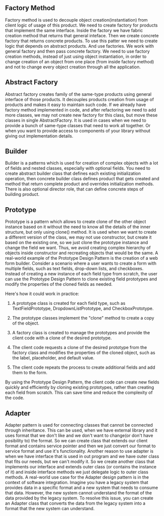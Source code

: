## Factory Method
Factory method is used to decouple object creation(instantiation) from client logic of usage of this product. We need to create factory for products that implement the same interface. Inside the factory we have fabric creation method that returns that general inteface. Then we create concrete factory that returns concrete products. To use this patter we need to create logic that depends on abstract products. And use factories. We work with general  factory and then pass concrete factory. We need to use factory creation methods, instead of just using object instantiation, in order to change creation of an object from one place (from inside factory method) and not to change every object creation through all the application.
## Abstract Factory
Abstract factory creates family of the same-type products using general interface of those products. It decouples products creation from usage of products and makes it easy to maintain such code. If we already have factory method implemented in code, and after refactoring we need to add more classes, we may not create new factory for this class, but move these classes in single AbstractFactory. It is used in cases when we need to provide a bunch of same-type classes that need to work all together. Or when you want to provide access to components of your library without giving out implementation details.
## Builder
Builder is a patterns which is used for creation of complex objects with a lot of fields and nested classes, especially with optional fields. You need to create abstract builder class that defines each existing initialization operation, then concrete builder class defines product that gets created and method that return complete product and overrides initialization methods. There is also optional director role, that can define concrete steps of building product. 
## Prototype
Prototype is a pattern which allows to create clone of the other object instance based on it without the need to know all the details of the inner structure, but only using clone() method. It is used when we want to create a different version of the class, we may not use constructor, but create it based on the existing one, so we just clone the prototype instance and change the field we want. Thus, we avoid creating complex hierarchy of objects inside constructor and recreating objects that would be the same.
A real-world example of the Prototype Design Pattern is the creation of a web form builder. Consider a scenario where a user wants to create a form with multiple fields, such as text fields, drop-down lists, and checkboxes. Instead of creating a new instance of each field type from scratch, the user can use the Prototype Design Pattern to clone existing field prototypes and modify the properties of the cloned fields as needed.

Here's how it could work in practice:

1.  A prototype class is created for each field type, such as TextFieldPrototype, DropdownListPrototype, and CheckboxPrototype.
    
2.  The prototype classes implement the "clone" method to create a copy of the object.
    
3.  A factory class is created to manage the prototypes and provide the client code with a clone of the desired prototype.
    
4.  The client code requests a clone of the desired prototype from the factory class and modifies the properties of the cloned object, such as the label, placeholder, and default value.
    
5.  The client code repeats the process to create additional fields and add them to the form.
    

By using the Prototype Design Pattern, the client code can create new fields quickly and efficiently by cloning existing prototypes, rather than creating each field from scratch. This can save time and reduce the complexity of the code.
## Adapter
Adapter pattern is used for connecting classes that cannot be connected through inheritance. This can be used, when we have external library and it uses format that we don't like and we don't want to change(or don't have posibility to) the format. So we can create class that extends our client format and contains service pointer and then we just convert our format to service format and use it's functionality.
Another reason to use adapter is when we have interface that is used in out program and we have outer class that fits our needs, but we can't modify it. So we create another class that implements our interface and extends outer class (or contains the instance of it) and inside interface methods we just delegate logic to outer class methods.
A real-world use case for the Adapter design pattern is in the context of software integration. Imagine you have a legacy system that provides data in a specific format and a new system that needs to consume that data. However, the new system cannot understand the format of the data provided by the legacy system. To resolve this issue, you can create an Adapter class that converts the data from the legacy system into a format that the new system can understand.
